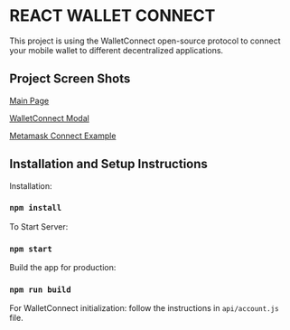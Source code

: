 # REACT WALLET CONNECT

This project is using the WalletConnect open-source protocol to connect your mobile wallet to different decentralized applications.

## Project Screen Shots

[Main Page](/assets/main_page.png)

[WalletConnect Modal](/assets/wallet_connect_modal.png)

[Metamask Connect Example](/assets/metamask_connect_example.png)

## Installation and Setup Instructions

Installation: 

### `npm install`

To Start Server:

### `npm start`

Build the app for production:

### `npm run build`

For WalletConnect initialization: follow the instructions in `api/account.js` file.




